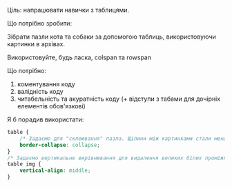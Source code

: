 Ціль: напрацювати навички з таблицями.

Що потрібно зробити:

Зібрати пазли кота та собаки за допомогою таблиць, використовуючи картинки в архівах.

Використовуйте, будь ласка, colspan та rowspan

Що потрібно:

1. коментування коду
2. валідність коду
3. читабельність та акуратність коду (+ відступи з табами для дочірніх елементів обов'язкові)

Я б порадив використати:

```css
table {
    /* Задаємо для "склеювання" пазла. Щілини між картинками стали меншими */
    border-collapse: collapse;
}
/* Задаємо вертикальне вирівнювання для видалення великих білих проміжків */
table img {
    vertical-align: middle;
}
```
